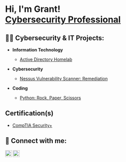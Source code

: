 <h1>Hi, I'm Grant! <br/> <a href="https://www.linkedin.com/in/grant-abrams-52b04b19b/">Cybersecurity Professional</a></h1>

<h2>👨‍💻 Cybersecurity & IT Projects:</h2>

- <b>Information Technology</b>
  - [Active Directory Homelab](https://github.com/grantabe/ActiveDirectoryHomeLab)
- <b>Cybersecurity</b>
  - [Nessus Vulnerability Scanner: Remediation](https://github.com/grantabe/NessusScanner)

- <b>Coding</b>
  - [Python: Rock, Paper, Scissors](https://github.com/grantabe/rockpaperscissors)
  
<h2>Certification(s)</h2>

 - [CompTIA Security+](https://www.credly.com/badges/ec7a6488-35db-4f3e-8d0f-c75cbb79f0bc/public_url)


<h2> 🤳 Connect with me:</h2>


[<img align="left" alt="GrantA | LinkedIn" width="22px" src="https://cdn.jsdelivr.net/npm/simple-icons@v3/icons/linkedin.svg" />][linkedin]
[<img align="left" alt="GrantA | Instagram" width="22px" src="https://cdn.jsdelivr.net/npm/simple-icons@v3/icons/instagram.svg" />][instagram]


[instagram]: https://www.instagram.com/grn.t/
[linkedin]: https://www.linkedin.com/in/grant-abrams-52b04b19b/

